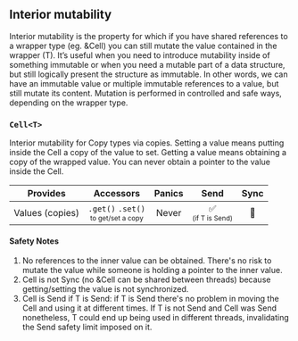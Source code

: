 ## Interior mutability			
Interior mutability is the property for which if you have shared references to a wrapper type (eg. &Cell<T>) you can still mutate the value contained in the wrapper (T). It’s useful when you need to introduce mutability inside of something immutable or when you need a mutable part of a data structure, but still logically present the structure as immutable. In other words, we can have an immutable value or multiple immutable references to a value, but still mutate its content. Mutation is performed in controlled and safe ways, depending on the wrapper type.

### `Cell<T>`

Interior mutability for Copy types via copies. Setting a value means putting inside the Cell a copy of the value to set. Getting a value means obtaining a copy of the wrapped value. You can never obtain a pointer to the value inside the Cell.


| Provides | Accessors | Panics| Send | Sync |
|:---:|:---:|:---:|:---:|:---:|
| Values (copies) | `.get()` `.set()` <br><span style="font-size: 12px;">to get/set a copy</span> | Never | ✅<br><span style="font-size: 12px;">(if T is Send)</span> | 🚫 |

#### Safety Notes
1) No references to the inner value can be obtained. There's no risk to mutate the value while someone is holding a pointer to the inner value.  
2) Cell is not Sync (no &Cell can be shared between threads) because getting/setting the value is not synchronized. 
3) Cell is Send if T is Send: if T is Send there's no problem in moving the Cell and using it at different times. If T is not Send and Cell was Send nonetheless, T could end up being used in different threads, invalidating the Send safety limit imposed on it.